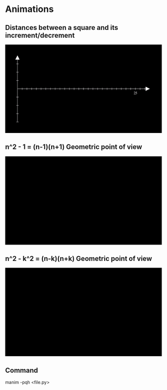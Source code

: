 # Animations

## Distances between a square and its increment/decrement
![distances](./outputs/distancesIncrDecrement.gif)


## n^2 - 1 = (n-1)(n+1) Geometric point of view
![n^2 - 1 = (n-1)(n+1)](./outputs/squareMinusOne.gif)


## n^2 - k^2 = (n-k)(n+k) Geometric point of view
![Alt Text](./outputs/squareMinusSquare.gif)


## Command
manim -pqh <file.py> <ScenceClass>
